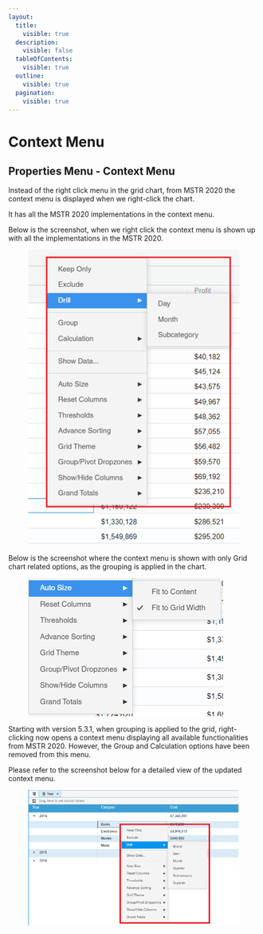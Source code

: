 ```yaml
---
layout:
  title:
    visible: true
  description:
    visible: false
  tableOfContents:
    visible: true
  outline:
    visible: true
  pagination:
    visible: true
---
```


# Context Menu

## Properties Menu - Context Menu <a href="#properties-menu---context-menu" id="properties-menu---context-menu"></a>

Instead of the right click menu in the grid chart, from MSTR 2020 the context menu is displayed when we right-click the chart.

It has all the MSTR 2020 implementations in the context menu.

Below is the screenshot, when we right click the context menu is shown up with all the implementations in the MSTR 2020.

<figure><img src="../.gitbook/assets/contextMenu1.png" alt=""><figcaption></figcaption></figure>

Below is the screenshot where the context menu is shown with only Grid chart related options, as the grouping is applied in the chart.

<figure><img src="../.gitbook/assets/contextMenu.png" alt=""><figcaption></figcaption></figure>

Starting with version 5.3.1, when grouping is applied to the grid, right-clicking now opens a context menu displaying all available functionalities from MSTR 2020. However, the Group and Calculation options have been removed from this menu.

Please refer to the screenshot below for a detailed view of the updated context menu.

<figure><img src="../.gitbook/assets/image (17).png" alt=""><figcaption></figcaption></figure>
